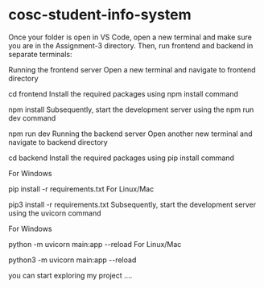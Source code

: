 # cosc-student-info-system

Once your folder is open in VS Code, open a new terminal and make sure you are in the Assignment-3 directory. Then, run frontend and backend in separate terminals:

Running the frontend server
Open a new terminal and navigate to frontend directory

cd frontend
Install the required packages using npm install command

npm install
Subsequently, start the development server using the npm run dev command

npm run dev
Running the backend server
Open another new terminal and navigate to backend directory

cd backend
Install the required packages using pip install command

For Windows

pip install -r requirements.txt
For Linux/Mac

pip3 install -r requirements.txt
Subsequently, start the development server using the uvicorn command

For Windows

python -m uvicorn main:app --reload
For Linux/Mac

python3 -m uvicorn main:app --reload


you can start exploring my project ....
